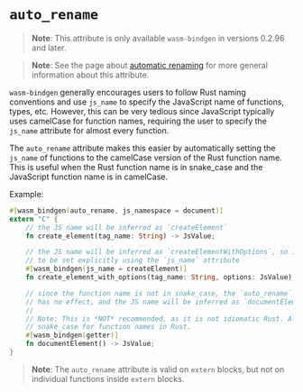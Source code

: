 # `auto_rename`

> **Note**: This attribute is only available `wasm-bindgen` in versions 0.2.96 and later.

> **Note**: See the page about [automatic renaming](../../automatic-renaming.md.md) for more general information about this attribute.

`wasm-bindgen` generally encourages users to follow Rust naming conventions and use `js_name` to specify the JavaScript name of functions, types, etc. However, this can be very tedious since JavaScript typically uses camelCase for function names, requiring the user to specify the `js_name` attribute for almost every function.

The `auto_rename` attribute makes this easier by automatically setting the `js_name` of functions to the camelCase version of the Rust function name. This is useful when the Rust function name is in snake_case and the JavaScript function name is in camelCase.

Example:

```rust
#[wasm_bindgen(auto_rename, js_namespace = document)]
extern "C" {
    // the JS name will be inferred as `createElement`
    fn create_element(tag_name: String) -> JsValue;

    // the JS name will be inferred as `createElementWithOptions`, so it has
    // to be set explicitly using the `js_name` attribute
    #[wasm_bindgen(js_name = createElement)]
    fn create_element_with_options(tag_name: String, options: JsValue) -> JsValue;

    // since the function name is not in snake_case, the `auto_rename` attribute
    // has no effect, and the JS name will be inferred as `documentElement`
    //
    // Note: This is *NOT* recommended, as it is not idiomatic Rust. Always use
    // snake_case for function names in Rust.
    #[wasm_bindgen(getter)]
    fn documentElement() -> JsValue;
}
```

> **Note**: The `auto_rename` attribute is valid on `extern` blocks, but not on individual functions inside `extern` blocks.
